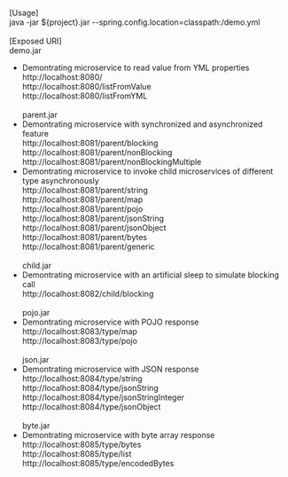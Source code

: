 [Usage]  <br />
java -jar ${project}.jar --spring.config.location=classpath:/demo.yml  <br />
  <br />
[Exposed URI]  <br />
demo.jar  <br />
- Demontrating microservice to read value from YML properties  <br />
	http://localhost:8080/  <br />
	http://localhost:8080/listFromValue  <br />
	http://localhost:8080/listFromYML  <br />
  <br />
parent.jar  <br />
- Demontrating microservice with synchronized and asynchronized feature  <br />
	http://localhost:8081/parent/blocking  <br />
	http://localhost:8081/parent/nonBlocking  <br />
	http://localhost:8081/parent/nonBlockingMultiple  <br />
- Demontrating microservice to invoke child microservices of different type asynchronously  <br />
	http://localhost:8081/parent/string  <br />
	http://localhost:8081/parent/map  <br />
	http://localhost:8081/parent/pojo  <br />
	http://localhost:8081/parent/jsonString  <br />
	http://localhost:8081/parent/jsonObject  <br />
	http://localhost:8081/parent/bytes  <br />
	http://localhost:8081/parent/generic  <br />
  <br />
child.jar  <br />
- Demontrating microservice with an artificial sleep to simulate blocking call  <br />
	http://localhost:8082/child/blocking  <br />
  <br />
pojo.jar  <br />
- Demontrating microservice with POJO response  <br />
	http://localhost:8083/type/map  <br />
	http://localhost:8083/type/pojo  <br />
  <br />
json.jar  <br />
- Demontrating microservice with JSON response  <br />
	http://localhost:8084/type/string  <br />
	http://localhost:8084/type/jsonString  <br />
	http://localhost:8084/type/jsonStringInteger  <br />
	http://localhost:8084/type/jsonObject  <br />
  <br />
byte.jar  <br />
- Demontrating microservice with byte array response  <br />
	http://localhost:8085/type/bytes  <br />
	http://localhost:8085/type/list  <br />
	http://localhost:8085/type/encodedBytes  <br />
